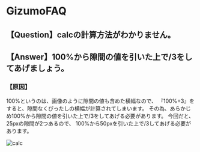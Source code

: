 # GizumoFAQ

## 【Question】calcの計算方法がわかりません。

## 【Answer】100%から隙間の値を引いた上で/3をしてあげましょう。

### 【原因】

100%というのは、画像のように隙間の値も含めた横幅なので、
『100%÷3』をすると、隙間なくぴったしの横幅が計算されてしまいます。
その為、あらかじめ100%から隙間の値を引いた上で/3をしてあげる必要があります。
今回だと、25pxの隙間が2つあるので、
100%から50pxを引いた上で/3してあげる必要があります。

![calc](https://res.cloudinary.com/gizumo-inc/image/upload/v1667989955/curriculums/GizumoFAQ/%E3%82%B9%E3%82%AF%E3%83%AA%E3%83%BC%E3%83%B3%E3%82%B7%E3%83%A7%E3%83%83%E3%83%88_2022-10-20_12.20.38.png) 